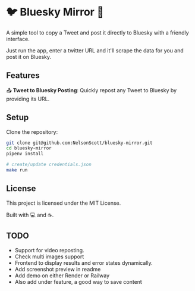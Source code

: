 # 🐦 Bluesky Mirror 🦋
A simple tool to copy a Tweet and post it directly to Bluesky with a friendly interface.

Just run the app, enter a twitter URL and it'll scrape the data for you and post it on Bluesky.

## Features
📤 **Tweet to Bluesky Posting**: Quickly repost any Tweet to Bluesky by providing its URL.  


## Setup
Clone the repository:
```bash
git clone git@github.com:NelsonScott/bluesky-mirror.git
cd bluesky-mirror
pipenv install

# create/update credentials.json
make run
```

## License
This project is licensed under the MIT License.

Built with 💻 and ☕.


## TODO
* Support for video reposting.
* Check multi images support
* Frontend to display results and error states dynamically.
* Add screenshot preview in readme
* Add demo on either Render or Railway
* Also add under feature, a good way to save content
